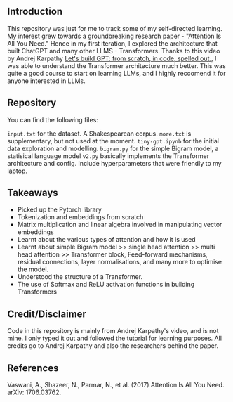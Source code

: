 ## Introduction

This repository was just for me to track some of my self-directed learning. My interest grew towards a groundbreaking research paper - "Attention Is All You Need." Hence in my first iteration, I explored the architecture that built ChatGPT and many other LLMS - Transformers. Thanks to this video by Andrej Karpathy [Let's build GPT: from scratch, in code, spelled out.](https://www.youtube.com/watch?v=kCc8FmEb1nY), I was able to understand the Transformer architecture much better. This was quite a good course to start on learning LLMs, and I highly reccomend it for anyone interested in LLMs.


## Repository

You can find the following files:

`input.txt` for the dataset. A Shakespearean corpus. `more.txt` is supplementary, but not used at the moment.
`tiny-gpt.ipynb` for the initial data exploration and modelling. 
`bigram.py` for the simple Bigram model, a statisical language model
`v2.py` basically implements the Transformer architecture and config. Include hyperparameters that were friendly to my laptop.

## Takeaways

- Picked up the Pytorch library
- Tokenization and embeddings from scratch
- Matrix multiplication and linear algebra involved in manipulating vector embeddings
- Learnt about the various types of attention and how it is used
- Learnt about simple Bigram model >> single head attention >> multi head attention >> Transformer block, Feed-forward mechanisms, residual connections, layer normalisations, and many more to optimise the model.
- Understood the structure of a Transformer.
- The use of Softmax and ReLU activation functions in building Transformers

## Credit/Disclaimer

Code in this repository is mainly from Andrej Karpathy's video, and is not mine. I only typed it out and followed the tutorial for learning purposes. All credits go to Andrej Karpathy and also the researchers behind the paper. 

## References
Vaswani, A., Shazeer, N., Parmar, N., et al. (2017) Attention Is All You Need. arXiv: 1706.03762.
